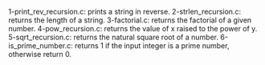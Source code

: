 1-print_rev_recursion.c: prints a string in reverse.
2-strlen_recursion.c: returns the length of a string.
3-factorial.c: returns the factorial of a given number.
4-pow_recursion.c: returns the value of x raised to the power of y.
5-sqrt_recursion.c: returns the natural square root of a number.
6-is_prime_number.c: returns 1 if the input integer is a prime number, otherwise return 0.

